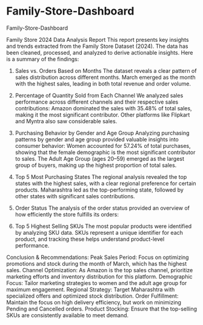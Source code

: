 # Family-Store-Dashboard
Family-Store-Dashboard

Family Store 2024 Data Analysis Report
This report presents key insights and trends extracted from the Family Store Dataset (2024). The data has been cleaned, processed, and analyzed to derive actionable insights. Here is a summary of the findings:

1. Sales vs. Orders Based on Months
The dataset reveals a clear pattern of sales distribution across different months.
March emerged as the month with the highest sales, leading in both total revenue and order volume.

2. Percentage of Quantity Sold from Each Channel
We analyzed sales performance across different channels and their respective sales contributions:
Amazon dominated the sales with 35.48% of total sales, making it the most significant contributor.
Other platforms like Flipkart and Myntra also saw considerable sales.

3. Purchasing Behavior by Gender and Age Group
Analyzing purchasing patterns by gender and age group provided valuable insights into consumer behavior:
Women accounted for 57.24% of total purchases, showing that the female demographic is the most significant contributor to sales.
The Adult Age Group (ages 20–59) emerged as the largest group of buyers, making up the highest proportion of total sales.

4. Top 5 Most Purchasing States
The regional analysis revealed the top states with the highest sales, with a clear regional preference for certain products.
Maharashtra led as the top-performing state, followed by other states with significant sales contributions.

5. Order Status
The analysis of the order status provided an overview of how efficiently the store fulfills its orders:

6. Top 5 Highest Selling SKUs
The most popular products were identified by analyzing SKU data. SKUs represent a unique identifier for each product, and tracking these helps understand product-level performance.


Conclusion & Recommendations:
Peak Sales Period: Focus on optimizing promotions and stock during the month of March, which has the highest sales.
Channel Optimization: As Amazon is the top sales channel, prioritize marketing efforts and inventory distribution for this platform.
Demographic Focus: Tailor marketing strategies to women and the adult age group for maximum engagement.
Regional Strategy: Target Maharashtra with specialized offers and optimized stock distribution.
Order Fulfillment: Maintain the focus on high delivery efficiency, but work on minimizing Pending and Cancelled orders.
Product Stocking: Ensure that the top-selling SKUs are consistently available to meet demand.




